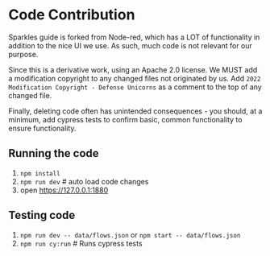 # Code Contribution

Sparkles guide is forked from Node-red, which has a LOT of functionality in addition to the nice UI we use. As such, much code is not relevant for our purpose. 

Since this is a derivative work, using an Apache 2.0 license. We MUST add a modification copyright to any changed files not originated by us. Add `2022 Modification Copyright - Defense Unicorns` as a comment to the top of any changed file.

Finally, deleting code often has unintended consequences - you should, at a minimum, add cypress tests to confirm basic, common functionality to ensure functionality.

## Running the code

1. `npm install`
2. `npm run dev` # auto load code changes
3. open <https://127.0.0.1:1880>

## Testing code

1. `npm run dev -- data/flows.json` or `npm start -- data/flows.json`
2. `npm run cy:run` # Runs cypress tests

